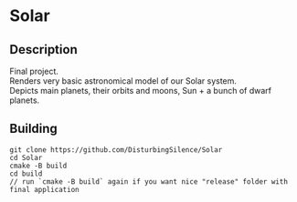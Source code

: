 # Solar

## Description
Final project.<br>Renders very basic astronomical model of our Solar system.<br>Depicts main planets, their orbits and moons, Sun + a bunch of dwarf planets.
## Building
```
git clone https://github.com/DisturbingSilence/Solar
cd Solar
cmake -B build
cd build
// run `cmake -B build` again if you want nice "release" folder with final application
```
